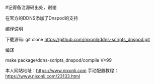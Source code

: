 #记得备注源码出处，谢谢

在官方的DDNS添加了Dnspod的支持

编译说明

下载源码:
git clone https://github.com/nixonli/ddns-scripts_dnspod.git

编译

make package/ddns-scripts_dnspod/compile V=99

本人网站地址：https://www.nixonli.com
手动配置教程：https://www.nixonli.com/23133.html
